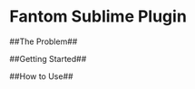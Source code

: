 Fantom Sublime Plugin
=====================


##The Problem##



##Getting Started##


##How to Use##

